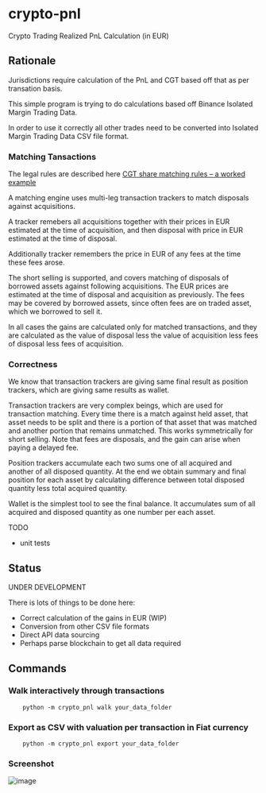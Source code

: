 # crypto-pnl
Crypto Trading Realized PnL Calculation (in EUR)

## Rationale
Jurisdictions require calculation of the PnL and CGT based off that as per transation basis.

This simple program is trying to do calculations based off Binance Isolated Margin Trading Data.

In order to use it correctly all other trades need to be converted into Isolated Margin Trading Data CSV file format.

### Matching Tansactions
The legal rules are described here [CGT share matching rules – a worked example](https://www.whitefieldtax.co.uk/cgt-share-matching-rules-worked-example/)

A matching engine uses multi-leg transaction trackers to match disposals against acquisitions.

A tracker remebers all acquisitions together with their prices in EUR estimated at the time of acquisition,
and then disposal with price in EUR estimated at the time of disposal.

Additionally tracker remembers the price in EUR of any fees at the time these fees arose. 

The short selling is supported, and covers matching of disposals of borrowed assets against following acquisitions. The EUR prices are estimated at the time of disposal and acquisition as previously. The fees may be covered by borrowed assets, since often fees are on traded asset, which we borrowed to sell it.

In all cases the gains are calculated only for matched transactions, and
they are calculated as the value of disposal less the value of acquisition less fees of disposal less fees of acquisition.

### Correctness
We know that transaction trackers are giving same final result as position trackers, which are giving same results as wallet.

Transaction trackers are very complex beings, which are used for transaction matching. Every time there is a match against held asset, that asset needs to be split and there is a portion of that asset that was matched and another portion that remains unmatched. This works symmetrically for short selling.
Note that fees are disposals, and the gain can arise when paying a delayed fee.

Position trackers accumulate each two sums one of all acquired and another of all disposed quantity. 
At the end we obtain summary and final position for each asset by calculating difference between total disposed quantity less total acquired quantity.

Wallet is the simplest tool to see the final balance. It accumulates sum of all acquired and disposed quantity as one number per each asset.

TODO
 - unit tests

## Status
UNDER DEVELOPMENT

There is lots of things to be done here:
 - Correct calculation of the gains in EUR (WIP)
 - Conversion from other CSV file formats
 - Direct API data sourcing
 - Perhaps parse blockchain to get all data required

## Commands

### Walk interactively through transactions
```
    python -m crypto_pnl walk your_data_folder
```

### Export as CSV with valuation per transaction in Fiat currency
```
    python -m crypto_pnl export your_data_folder
``` 

### Screenshot

![image](https://user-images.githubusercontent.com/80485211/146946307-bd7f9fad-78c1-49c5-acb2-11633f6198a5.png)
